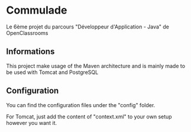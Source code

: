# Commulade
Le 6ème projet du parcours "Développeur d'Application - Java" de OpenClassrooms

## Informations
This project make usage of the Maven architecture and is mainly made to be used with Tomcat and PostgreSQL

## Configuration
You can find the configuration files under the "config" folder.

For Tomcat, just add the content of "context.xml" to your own setup however you want it.
